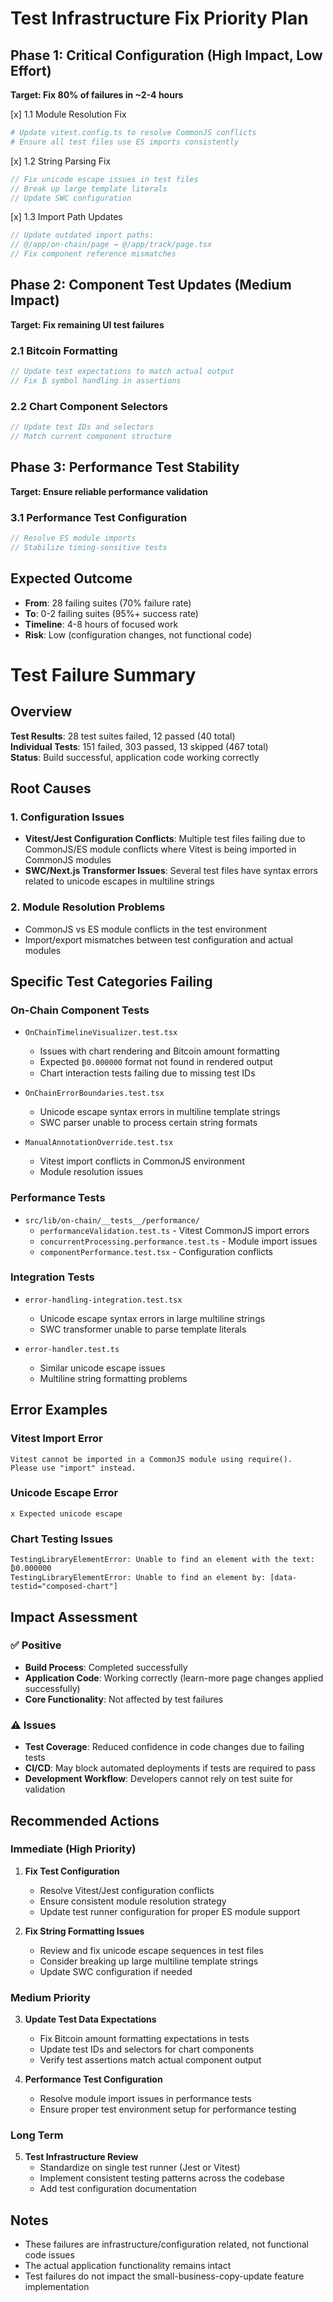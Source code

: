 # Test Infrastructure Fix Priority Plan

## Phase 1: Critical Configuration (High Impact, Low Effort)
**Target: Fix 80% of failures in ~2-4 hours**

[x] 1.1 Module Resolution Fix
```bash
# Update vitest.config.ts to resolve CommonJS conflicts
# Ensure all test files use ES imports consistently
```

[x] 1.2 String Parsing Fix
```typescript
// Fix unicode escape issues in test files
// Break up large template literals
// Update SWC configuration
```

[x] 1.3 Import Path Updates
```typescript
// Update outdated import paths:
// @/app/on-chain/page → @/app/track/page.tsx
// Fix component reference mismatches
```

## Phase 2: Component Test Updates (Medium Impact)
**Target: Fix remaining UI test failures**

### 2.1 Bitcoin Formatting
```typescript
// Update test expectations to match actual output
// Fix ₿ symbol handling in assertions
```

### 2.2 Chart Component Selectors
```typescript
// Update test IDs and selectors
// Match current component structure
```

## Phase 3: Performance Test Stability
**Target: Ensure reliable performance validation**

### 3.1 Performance Test Configuration
```typescript
// Resolve ES module imports
// Stabilize timing-sensitive tests
```

## Expected Outcome
- **From**: 28 failing suites (70% failure rate)
- **To**: 0-2 failing suites (95%+ success rate)
- **Timeline**: 4-8 hours of focused work
- **Risk**: Low (configuration changes, not functional code)

# Test Failure Summary

## Overview
**Test Results**: 28 test suites failed, 12 passed (40 total)  
**Individual Tests**: 151 failed, 303 passed, 13 skipped (467 total)  
**Status**: Build successful, application code working correctly

## Root Causes

### 1. Configuration Issues
- **Vitest/Jest Configuration Conflicts**: Multiple test files failing due to CommonJS/ES module conflicts where Vitest is being imported in CommonJS modules
- **SWC/Next.js Transformer Issues**: Several test files have syntax errors related to unicode escapes in multiline strings

### 2. Module Resolution Problems
- CommonJS vs ES module conflicts in the test environment
- Import/export mismatches between test configuration and actual modules

## Specific Test Categories Failing

### On-Chain Component Tests
- `OnChainTimelineVisualizer.test.tsx`
  - Issues with chart rendering and Bitcoin amount formatting
  - Expected `₿0.000000` format not found in rendered output
  - Chart interaction tests failing due to missing test IDs

- `OnChainErrorBoundaries.test.tsx`
  - Unicode escape syntax errors in multiline template strings
  - SWC parser unable to process certain string formats

- `ManualAnnotationOverride.test.tsx`
  - Vitest import conflicts in CommonJS environment
  - Module resolution issues

### Performance Tests
- `src/lib/on-chain/__tests__/performance/`
  - `performanceValidation.test.ts` - Vitest CommonJS import errors
  - `concurrentProcessing.performance.test.ts` - Module import issues
  - `componentPerformance.test.tsx` - Configuration conflicts

### Integration Tests
- `error-handling-integration.test.tsx`
  - Unicode escape syntax errors in large multiline strings
  - SWC transformer unable to parse template literals

- `error-handler.test.ts`
  - Similar unicode escape issues
  - Multiline string formatting problems

## Error Examples

### Vitest Import Error
```
Vitest cannot be imported in a CommonJS module using require(). 
Please use "import" instead.
```

### Unicode Escape Error
```
x Expected unicode escape
```

### Chart Testing Issues
```
TestingLibraryElementError: Unable to find an element with the text: ₿0.000000
TestingLibraryElementError: Unable to find an element by: [data-testid="composed-chart"]
```

## Impact Assessment

### ✅ Positive
- **Build Process**: Completed successfully
- **Application Code**: Working correctly (learn-more page changes applied successfully)
- **Core Functionality**: Not affected by test failures

### ⚠️ Issues
- **Test Coverage**: Reduced confidence in code changes due to failing tests
- **CI/CD**: May block automated deployments if tests are required to pass
- **Development Workflow**: Developers cannot rely on test suite for validation

## Recommended Actions

### Immediate (High Priority)
1. **Fix Test Configuration**
   - Resolve Vitest/Jest configuration conflicts
   - Ensure consistent module resolution strategy
   - Update test runner configuration for proper ES module support

2. **Fix String Formatting Issues**
   - Review and fix unicode escape sequences in test files
   - Consider breaking up large multiline template strings
   - Update SWC configuration if needed

### Medium Priority
3. **Update Test Data Expectations**
   - Fix Bitcoin amount formatting expectations in tests
   - Update test IDs and selectors for chart components
   - Verify test assertions match actual component output

4. **Performance Test Configuration**
   - Resolve module import issues in performance tests
   - Ensure proper test environment setup for performance testing

### Long Term
5. **Test Infrastructure Review**
   - Standardize on single test runner (Jest or Vitest)
   - Implement consistent testing patterns across the codebase
   - Add test configuration documentation

## Notes
- These failures are infrastructure/configuration related, not functional code issues
- The actual application functionality remains intact
- Test failures do not impact the small-business-copy-update feature implementation